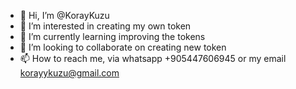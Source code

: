 - 👋 Hi, I’m @KorayKuzu
- 👀 I’m interested in creating my own token
- 🌱 I’m currently learning improving the tokens
- 💞️ I’m looking to collaborate on creating new token
- 📫 How to reach me, via whatsapp +905447606945 or my email korayykuzu@gmail.com

<!---
KorayKuzu/KorayKuzu is a ✨ special ✨ repository because its `README.md` (this file) appears on your GitHub profile.
You can click the Preview link to take a look at your changes.
--->
